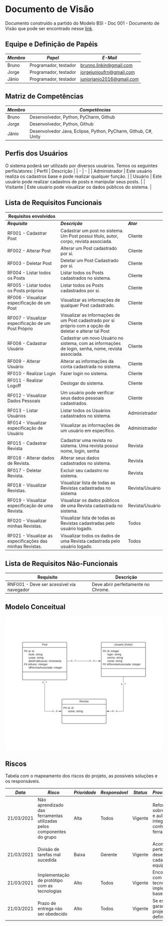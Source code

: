 # Documento de Visão

Documento construído a partido do Modelo BSI - Doc 001 - Documento de Visão que pode ser encontrado nesse [link](https://docs.google.com/document/d/1DPBcyGHgflmz5RDsZQ2X8KVBPoEF5PdAz9BBNFyLa6A/edit?usp=sharing). 

## Equipe e Definição de Papéis
|  ***Membro*** | ***Papel*** | ***E-Mail*** |
| - | - | - |
| Bruno | Programador, testador | brunno.linkin@gmail.com |
| Jorge | Programador, testador | jorgejunioufrn@gmail.com |
| Jânio | Programador, testador | juniorjanio2016@gmail.com |

## Matriz de Competências
|  ***Membro*** | ***Competências*** | 
| - | - |
| Bruno | Desenvolvedor, Python, PyCharm, Github |  
| Jorge | Desenvolvedor, Python, Github |
| Jânio | Desenvolvedor Java, Eclipse, Python, PyCharm, Github, C#, Unity |

## Perfis dos Usuários
O sistema poderá ser utilizado por diversos usuários. Temos os seguintes perfis/atores:
| Perfil | Descrição |
| - | - |
| Administrador | Este usuário realiza os cadastros base e pode realizar qualquer função. | 
| Usuário | Este usuário pode realizar cadastros de posts e manipular seus posts. |
| Visitante | Este usuário pode visualizar os dados públicos do sistema. |

## Lista de Requisitos Funcionais

| Requisitos envolvidos | | |
| - | - | - |
|  ***Requisito*** | ***Descrição*** | ***Ator*** |
| RF001 - Cadastrar Post | Cadastrar um post no sistema. Um Post possui título, autor, corpo, revista associada. | Cliente |
| RF002 - Alterar Post | Alterar um Post cadastrado por si. | Cliente |
| RF003 - Deletar Post  | Deletar um Post Cadastrado por si.  | Cliente |
| RF004 - Listar todos os Posts  | Listar todos os Posts cadastrados no sistema.  | Cliente  |
| RF005 - Listar todos os Posts próprios | Listar todos os Posts cadastrados por si.  | Cliente  |
| RF006 - Visualizar especificação de um Post | Visualizar as informações de qualquer Post cadastrado.  |  Cliente |
| RF007 - Visualizar especificação de um Post Próprio |  Visualizar as informações de um Post cadastrado por si próprio com a opção de deletar e alterar tal Post | Cliente  |
| RF008 - Cadastrar Usuário | Cadastrar um novo Usuário no sistema, com as informações de login, senha, nome, revista associada. | Cliente |
| RF009 - Alterar Usuário | Alterar as informações da conta cadastrada no sistema. | Cliente |
| RF010 - Realizar Login | Fazer login no sistema. | Cliente |
| RF011 - Realizar Logoff | Deslogar do sistema. | Cliente |
| RF012 - Visualizar Dados Pessoais | Um usuário pode verificar seus dados pessoais cadastrados. | Cliente |
| RF013 - Listar Usuários | Listar todos os Usuários cadastrados no sistema. | Administrador |
| RF014 - Visualizar especificação de Usuário | Visualizar as informações de um usuário em específico. | Administrador |
| RF015 - Cadastrar Revista | Cadastrar uma revista no sistema. Uma revista possui  nome, login, senha | Revista |
| RF016 - Alterar dados de Revista. | Alterar seus dados cadastrados no sistema. | Revista |
| RF017 - Deletar Revista. | Excluir seu cadastro no sistema. | Revista |
| RF018 - Visualizar Revistas. | Visualizar lista de todas as Revistas cadastradas no sistema | Revista/Usuário |
| RF019 - Visualizar especificação de uma Revista. | Visualizar os dados públicos de uma Revista cadastrada no sistema. | Revista/Usuário |
| RF020 - Visualizar minhas Revistas. | Visualizar lista de todas as Revistas cadastradas pelo usuário logado. | Todos |
| RF021 - Visualizar as especificações das minhas Revistas. | Visualizar todos os dados de uma Revista cadastrada pelo usuário logado. | Todos |


## Lista de Requisitos Não-Funcionais
 
| Requisito | Descrição |
| - | - |
| RNF001 - Deve ser acessível via navegador | Deve abrir perfeitamente no Chrome. |

## Modelo Conceitual

![alt text](https://github.com/jan1o/DepPosts/blob/master/docs/images/diagra_classes.jpeg?raw=true)


## Riscos

Tabela com o mapeamento dos riscos do projeto, as possíveis soluções e os responsáveis.

|  ***Data*** | ***Risco*** | ***Prioridade*** | ***Responsável*** | ***Status*** | ***Providência/Solução*** |
| - | - | - | - | - | - |
| 21/03/2021 | Não aprendizado das ferramentas utilizadas pelos componentes do grupo | Alta | Todos | Vigente | Reforçar estudos sobre as ferramentas e aulas com a integrante que conhece a ferramenta |
| 21/03/2021 | Divisão de tarefas mal sucedida | Baixa | Gerente | Vigente | Acompanhar de perto o desenvolvimento de cada membro da equipe |
| 21/03/2021 | Implementação de protótipo com as tecnologias | Alto | Todos | Vigente | Encontrar tutorial com a maioria da tecnologia e implementar um caso base do sistema |
| 21/03/2021 | Prazo de entrega não ser obedecido | Alto | Todos | Vigente | Se esforçar para garantir a entrega do projeto no prazo definido. |

